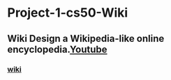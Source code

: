 # Project-1-cs50-Wiki
## Wiki Design a Wikipedia-like online encyclopedia.[Youtube](https://www.youtube.com/watch?v=wUOviegLRFM)
### [wiki](https://user-images.githubusercontent.com/97398977/161590323-2544f99d-1d25-4e12-940a-106c5fef3c98.png)
